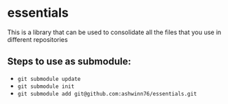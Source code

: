 # essentials
This is a library that can be used to consolidate all the files that you use in different repositories

## Steps to use as submodule:
* `git submodule update`
* `git submodule init`
* `git submodule add git@github.com:ashwinn76/essentials.git`
